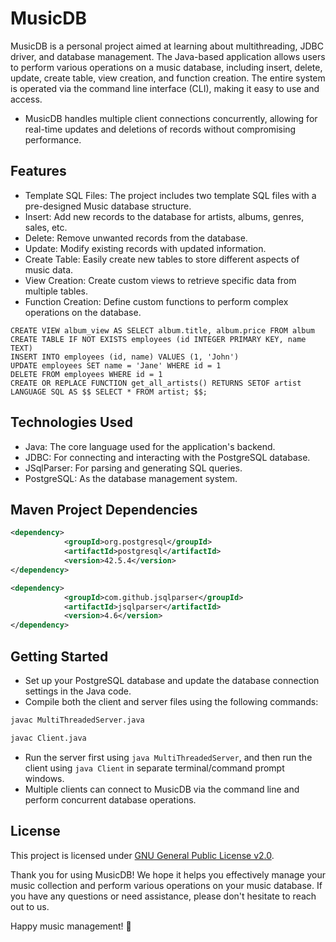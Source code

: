 # MusicDB

MusicDB is a personal project aimed at learning about multithreading, JDBC driver, and database management. The Java-based application allows users to perform various operations on a music database, including insert, delete, update, create table, view creation, and function creation. The entire system is operated via the command line interface (CLI), making it easy to use and access.

- MusicDB handles multiple client connections concurrently, allowing for real-time updates and deletions of records without compromising performance.


## Features

- Template SQL Files: The project includes two template SQL files with a pre-designed Music database structure.
- Insert: Add new records to the database for artists, albums, genres, sales, etc.
- Delete: Remove unwanted records from the database.
- Update: Modify existing records with updated information.
- Create Table: Easily create new tables to store different aspects of music data.
- View Creation: Create custom views to retrieve specific data from multiple tables.
- Function Creation: Define custom functions to perform complex operations on the database.

```roomsql
CREATE VIEW album_view AS SELECT album.title, album.price FROM album
CREATE TABLE IF NOT EXISTS employees (id INTEGER PRIMARY KEY, name TEXT)
INSERT INTO employees (id, name) VALUES (1, 'John')
UPDATE employees SET name = 'Jane' WHERE id = 1
DELETE FROM employees WHERE id = 1
CREATE OR REPLACE FUNCTION get_all_artists() RETURNS SETOF artist LANGUAGE SQL AS $$ SELECT * FROM artist; $$;
```

## Technologies Used

- Java: The core language used for the application's backend.
- JDBC: For connecting and interacting with the PostgreSQL database.
- JSqlParser: For parsing and generating SQL queries.
- PostgreSQL: As the database management system.


## Maven Project Dependencies

```xml
<dependency>
            <groupId>org.postgresql</groupId>
            <artifactId>postgresql</artifactId>
            <version>42.5.4</version>
</dependency>
```
```xml
<dependency>
            <groupId>com.github.jsqlparser</groupId>
            <artifactId>jsqlparser</artifactId>
            <version>4.6</version>
</dependency>
```

## Getting Started

- Set up your PostgreSQL database and update the database connection settings in the Java code.
- Compile both the client and server files using the following commands:

```xml
javac MultiThreadedServer.java
```
```xml
javac Client.java
```
- Run the server first using ```java MultiThreadedServer```, and then run the client using ```java Client``` in separate terminal/command prompt windows.
- Multiple clients can connect to MusicDB via the command line and perform concurrent database operations.


## License

This project is licensed under [GNU General Public License v2.0](https://www.gnu.org/licenses/old-licenses/gpl-2.0.en.html).

Thank you for using MusicDB! We hope it helps you effectively manage your music collection and perform various operations on your music database. If you have any questions or need assistance, please don't hesitate to reach out to us.

Happy music management! 🎵

